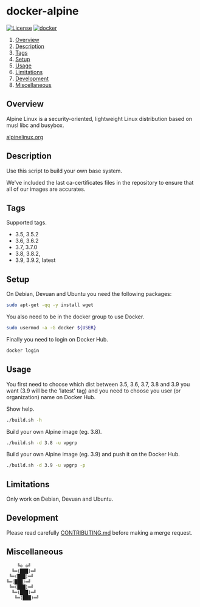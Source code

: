 # docker-alpine

[![License][license-img]][license-href]
[![docker][docker-img]][docker-href]

1. [Overview](#overview)
2. [Description](#description)
3. [Tags](#tags)
4. [Setup](#setup)
5. [Usage](#usage)
6. [Limitations](#limitations)
7. [Development](#development)
8. [Miscellaneous](#miscellaneous)

## Overview

Alpine Linux  is a security-oriented,  lightweight Linux distribution  based on
musl libc and busybox.

[alpinelinux.org][overview-href]

## Description

Use this script to build your own base system.

We've included the last ca-certificates files  in the repository to ensure that
all of our images are accurates.

## Tags

Supported tags.

- 3.5, 3.5.2
- 3.6, 3.6.2
- 3.7, 3.7.0
- 3.8, 3.8.2, 
- 3.9, 3.9.2, latest

## Setup

On Debian, Devuan and Ubuntu you need the following packages:

```bash
sudo apt-get -qq -y install wget
```

You also need to be in the docker group to use Docker.

```bash
sudo usermod -a -G docker ${USER}
```

Finally you need to login on Docker Hub.

```bash
docker login
```

## Usage

You first need to choose which dist between 3.5, 3.6, 3.7, 3.8 and 3.9 you want
(3.9 will be the 'latest' tag) and you need to choose you user (or organization)
name on Docker Hub.

Show help.

```bash
./build.sh -h
```

Build your own Alpine image (eg. 3.8).

```bash
./build.sh -d 3.8 -u vpgrp
```

Build your own Alpine image (eg. 3.9) and push it on the Docker Hub.

```bash
./build.sh -d 3.9 -u vpgrp -p
```

## Limitations

Only work on Debian, Devuan and Ubuntu.

## Development

Please read carefully [CONTRIBUTING.md][contribute-href]  before making a merge
request.

## Miscellaneous

```
    ╚⊙ ⊙╝
  ╚═(███)═╝
 ╚═(███)═╝
╚═(███)═╝
 ╚═(███)═╝
  ╚═(███)═╝
   ╚═(███)═╝
```

[license-img]: https://img.shields.io/badge/license-ISC-blue.svg
[license-href]: LICENSE
[docker-img]: https://img.shields.io/docker/pulls/vpgrp/alpine.svg
[docker-href]: https://hub.docker.com/r/vptech/alpine
[overview-href]: https://alpinelinux.org/
[contribute-href]: CONTRIBUTING.md
